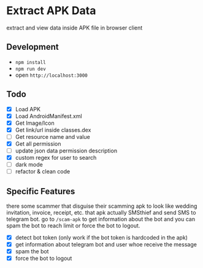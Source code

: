 # Extract APK Data
extract and view data inside APK file in browser client

## Development
- `npm install`
- `npm run dev`
- open `http://localhost:3000`

## Todo
- [x] Load APK
- [x] Load AndroidManifest.xml
- [x] Get Image/Icon
- [x] Get link/url inside classes.dex
- [ ] Get resource name and value
- [x] Get all permission
- [ ] update json data permission description
- [x] custom regex for user to search
- [ ] dark mode
- [ ] refactor & clean code

## Specific Features
there some scammer that disguise their scamming apk to look like wedding invitation, invoice, receipt, etc. that apk actually SMSthief and send SMS to telegram bot. go to `/scam-apk` to get information about the bot and you can spam the bot to reach limit or force the bot to logout.
- [x] detect bot token (only work if the bot token is hardcoded in the apk)
- [x] get information about telegram bot and user whoe receive the message
- [x] spam the bot
- [x] force the bot to logout